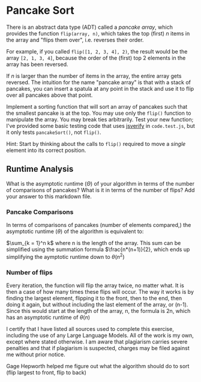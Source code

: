 # Pancake Sort

There is an abstract data type (ADT) called a *pancake array*, which provides
the function `flip(array, n)`, which takes the top (first) $n$ items in the
array and "flips them over", i.e. reverses their order.

For example, if you called `flip([1, 2, 3, 4], 2)`, the result would
be the array  `[2, 1, 3, 4]`, because the order of the (first) top 2
elements in the array has been reversed.

If $n$ is larger than the number of items in the array, the entire array gets
reversed. The intuition for the name "pancake array" is that with a stack of
pancakes, you can insert a spatula at any point in the stack and use it to flip
over all pancakes above that point.

Implement a sorting function that will sort an array of pancakes such that the
smallest pancake is at the top. You may use only the `flip()` function to
manipulate the array. You may break ties arbitrarily. Test your new function;
I've provided some basic testing code that uses
[jsverify](https://jsverify.github.io/) in `code.test.js`, but it only tests
`pancakeSort()`, not `flip()`.

Hint: Start by thinking about the calls to `flip()` required to move a *single*
element into its correct position.

## Runtime Analysis

What is the asymptotic runtime ($\Theta$) of your algorithm in terms of the
number of comparisons of pancakes? What is it in terms of the number of flips?
Add your answer to this markdown file.

### Pancake Comparisons

In terms of comparisons of pancakes (number of elements compared,) the asymptotic runtime ($\theta$) of the algorithm is equivalent to:  

$\sum_{k = 1}^n k$  where n is the length of the array. This sum can be simplified using the summation formula $\frac{n*(n+1)}{2}, which ends up simplifying the aymptotic runtime down to $\theta (n^2)$

### Number of flips

Every iteration, the function will flip the array twice, no matter what. It is then a case of how many times these flips will occur. The way it works is by finding the largest element, flipping it to the front, then to the end, then doing it again, but without including the last element of the array, or (n-1). Since this would start at the length of the array, n, the formula is 2n, which has an asymptotic runtime of $\theta (n)$


I certify that I have listed all sources used to complete this exercise, including the use of any Large Language Models. All of the work is my own, except where stated otherwise. I am aware that plagiarism carries severe penalties and that if plagiarism is suspected, charges may be filed against me without prior notice.

Gage Hepworth helped me figure out what the algorithm should do to sort (flip largest to front, flip to back)
